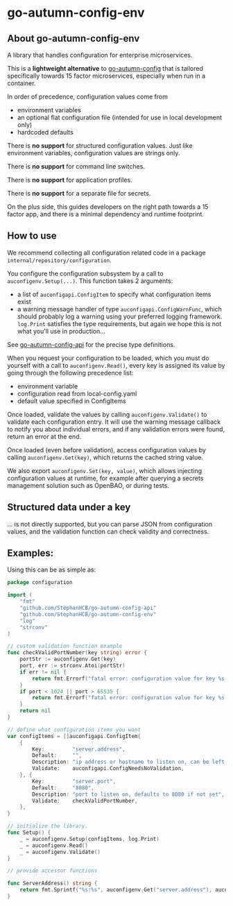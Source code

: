 # go-autumn-config-env

## About go-autumn-config-env

A library that handles configuration for enterprise microservices.

This is a **lightweight alternative** to [go-autumn-config](https://github.com/StephanHCB/go-autumn-config) that
is tailored specifically towards 15 factor microservices, especially when run in a container.

In order of precedence, configuration values come from
- environment variables
- an optional flat configuration file (intended for use in local development only)
- hardcoded defaults

There is **no support** for structured configuration values. Just like environment variables, configuration
values are strings only.

There is **no support** for command line switches.

There is **no support** for application profiles.

There is **no support** for a separate file for secrets.

On the plus side, this guides developers on the right path towards a 15 factor app, and there is
a minimal dependency and runtime footprint.

## How to use

We recommend collecting all configuration related code in a package `internal/repository/configuration`.

You configure the configuration subsystem by a call to `auconfigenv.Setup(...)`. This function takes 2 arguments:
 - a list of `auconfigapi.ConfigItem` to specify what configuration items exist 
 - a warning message handler of type `auconfigapi.ConfigWarnFunc`, which should probably log a warning
   using your preferred logging framework. `log.Print` satisfies the type requirements, but again we
   hope this is not what you'll use in production...

See [go-autumn-config-api](https://github.com/StephanHCB/go-autumn-config-api/blob/master/api.go) for 
the precise type definitions.

When you request your configuration to be loaded, which you must do yourself with a call to 
`auconfigenv.Read()`, every key is assigned its value by going through the following precedence list:
 - environment variable
 - configuration read from local-config.yaml
 - default value specified in ConfigItems

Once loaded, validate the values by calling `auconfigenv.Validate()` to validate each configuration entry.
It will use the warning message callback to notify you about individual errors, and if any validation
errors were found, return an error at the end.

Once loaded (even before validation), access configuration values by calling `auconfigenv.Get(key)`,
which returns the cached string value. 

We also export `auconfigenv.Set(key, value)`, which allows injecting configuration values at runtime, for example
after querying a secrets management solution such as OpenBAO, or during tests.

## Structured data under a key

... is not directly supported, but you can parse JSON from configuration values, and the validation function
can check validity and correctness.

## Examples:

Using this can be as simple as:

```go
package configuration

import (
	"fmt"
	"github.com/StephanHCB/go-autumn-config-api"
	"github.com/StephanHCB/go-autumn-config-env"
	"log"
    "strconv"
)

// custom validation function example
func checkValidPortNumber(key string) error {
    portStr := auconfigenv.Get(key)
    port, err := strconv.Atoi(portStr)
    if err != nil {
        return fmt.Errorf("fatal error: configuration value for key %s is not a valid number: %s", key, err.Error())
    }
    if port < 1024 || port > 65535 {
        return fmt.Errorf("fatal error: configuration value for key %s is not in range 1024..65535", key)
    }
    return nil
}

// define what configuration items you want
var configItems = []auconfigapi.ConfigItem{
	{
		Key:         "server.address",
		Default:     "",
		Description: "ip address or hostname to listen on, can be left blank for localhost",
		Validate:    auconfigapi.ConfigNeedsNoValidation,
	}, {
		Key:         "server.port",
		Default:     "8080",
		Description: "port to listen on, defaults to 8080 if not set",
		Validate:    checkValidPortNumber,
	},
}

// initialize the library.
func Setup() {
    _ = auconfigenv.Setup(configItems, log.Print)
	_ = auconfigenv.Read()
	_ = auconfigenv.Validate()
}

// provide accessor functions

func ServerAddress() string {
	return fmt.Sprintf("%s:%s", auconfigenv.Get("server.address"), auconfigenv.Get("server.port"))
}
```
